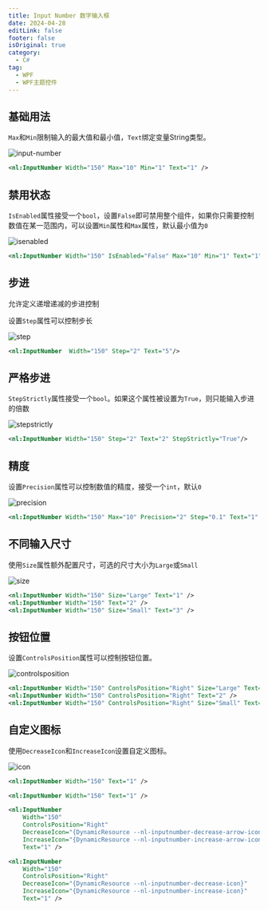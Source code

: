 ```yaml
---
title: Input Number 数字输入框
date: 2024-04-28
editLink: false
footer: false
isOriginal: true
category:
  - C#
tag:
  - WPF
  - WPF主题控件
---
```


## 基础用法

`Max`和`Min`限制输入的最大值和最小值，`Text`绑定变量String类型。

![input-number](https://image.ilyl.life:8443/wpf-theme/input-number/input-number.gif)

```xml
<nl:InputNumber Width="150" Max="10" Min="1" Text="1" />
```

## 禁用状态

`IsEnabled`属性接受一个`bool`，设置`False`即可禁用整个组件，如果你只需要控制数值在某一范围内，可以设置`Min`属性和`Max`属性，默认最小值为`0`

![isenabled](https://image.ilyl.life:8443/wpf-theme/input-number/input-number-isenabled.gif)

```xml
<nl:InputNumber Width="150" IsEnabled="False" Max="10" Min="1" Text="1" />
```

## 步进

允许定义递增递减的步进控制

设置`Step`属性可以控制步长

![step](https://image.ilyl.life:8443/wpf-theme/input-number/input-number-step.gif)

```xml
<nl:InputNumber  Width="150" Step="2" Text="5"/>
```

## 严格步进

`StepStrictly`属性接受一个`bool`。如果这个属性被设置为`True`，则只能输入步进的倍数

![stepstrictly](https://image.ilyl.life:8443/wpf-theme/input-number/input-number-stepstrictly.gif)

```xml
<nl:InputNumber Width="150" Step="2" Text="2" StepStrictly="True"/>
```

## 精度

设置`Precision`属性可以控制数值的精度，接受一个`int`，默认`0`

![precision](https://image.ilyl.life:8443/wpf-theme/input-number/input-number-precision.gif)

```xml
<nl:InputNumber Width="150" Max="10" Precision="2" Step="0.1" Text="1" />
```

## 不同输入尺寸

使用`Size`属性额外配置尺寸，可选的尺寸大小为`Large`或`Small`

![size](https://image.ilyl.life:8443/wpf-theme/input-number/input-number-size.png)

```xml
<nl:InputNumber Width="150" Size="Large" Text="1" />
<nl:InputNumber Width="150" Text="2" />
<nl:InputNumber Width="150" Size="Small" Text="3" />
```

## 按钮位置

设置`ControlsPosition`属性可以控制按钮位置。

![controlsposition](https://image.ilyl.life:8443/wpf-theme/input-number/input-number-controlsposition.gif)

```xml
<nl:InputNumber Width="150" ControlsPosition="Right" Size="Large" Text="1" />
<nl:InputNumber Width="150" ControlsPosition="Right" Text="2" />
<nl:InputNumber Width="150" ControlsPosition="Right" Size="Small" Text="3" />
```

## 自定义图标

使用`DecreaseIcon`和`IncreaseIcon`设置自定义图标。

![icon](https://image.ilyl.life:8443/wpf-theme/input-number/input-number-icon.gif)

```xml
<nl:InputNumber Width="150" Text="1" />

<nl:InputNumber Width="150" Text="1" />

<nl:InputNumber
    Width="150"
    ControlsPosition="Right"
    DecreaseIcon="{DynamicResource --nl-inputnumber-decrease-arrow-icon}"
    IncreaseIcon="{DynamicResource --nl-inputnumber-increase-arrow-icon}"
    Text="1" />

<nl:InputNumber
    Width="150"
    ControlsPosition="Right"
    DecreaseIcon="{DynamicResource --nl-inputnumber-decrease-icon}"
    IncreaseIcon="{DynamicResource --nl-inputnumber-increase-icon}"
    Text="1" />
```